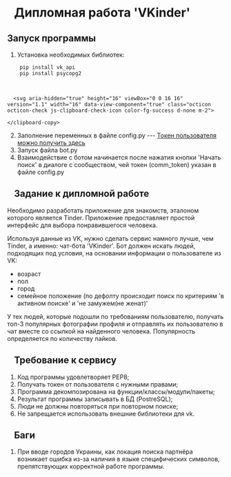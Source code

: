 <h1 tabindex="-1" dir="auto"><a id="user-content-дипломная-работа-vkinder" class="anchor" aria-hidden="true" href="#дипломная-работа-vkinder"><svg class="octicon octicon-link" viewBox="0 0 16 16" version="1.1" width="16" height="16" aria-hidden="true"></a>Дипломная работа 'VKinder'</h1>
<h2 tabindex="-1" dir="auto"><a id="user-content-запуск-программы" class="anchor" aria-hidden="true" href="#запуск-программы"></a>Запуск программы</h2>
<ol dir="auto">
<li>Установка необходимых библиотек:</li>
</ol>
<div class="snippet-clipboard-content notranslate position-relative overflow-auto"><pre class="notranslate"><code>    pip install vk_api
    pip install psycopg2
</code></pre><div class="zeroclipboard-container position-absolute right-0 top-0">
    <clipboard-copy aria-label="Copy" class="ClipboardButton btn js-clipboard-copy m-2 p-0 tooltipped-no-delay" data-copy-feedback="Copied!" data-tooltip-direction="w" value="    pip install vk_api
    pip install psycopg2" tabindex="0" role="button">
      <svg aria-hidden="true" height="16" viewBox="0 0 16 16" version="1.1" width="16" data-view-component="true" class="octicon octicon-copy js-clipboard-copy-icon m-2">
   
      <svg aria-hidden="true" height="16" viewBox="0 0 16 16" version="1.1" width="16" data-view-component="true" class="octicon octicon-check js-clipboard-check-icon color-fg-success d-none m-2">
   
    </clipboard-copy>
  </div></div>
  <ol start="2" dir="auto">
<li>Заполнение переменных в файле config.py --- <a href="https://vkhost.github.io/" rel="nofollow">Токен пользователя можно получить здесь</a></li>
<li>Запуск файла bot.py</li>
<li>Взаимодействие с ботом начинается после нажатия кнопки 'Начать поиск' в диалоге с сообществом, чей токен (сomm_token) указан в файле config.py</li>
</ol>
<h2 tabindex="-1" dir="auto"><a id="user-content-задание-к-дипломной-работе" class="anchor" aria-hidden="true" href="#задание-к-дипломной-работе"><svg class="octicon octicon-link" viewBox="0 0 16 16" version="1.1" width="16" height="16" aria-hidden="true"></a>Задание к дипломной работе</h2>
<p dir="auto">Необходимо разработать приложение для знакомств, эталоном которого является Tinder. Приложение предоставляет простой интерфейс для выбора понравившегося человека.</p>
<p dir="auto">Используя данные из VK, нужно сделать сервис намного лучше, чем Tinder, а именно: чат-бота 'VKinder'. Бот должен искать людей, подходящих под условия, на основании информации о пользователе из VK:</p>
<ul dir="auto">
<li>возраст</li>
<li>пол</li>
<li>город</li>
<li>семейное положение (по дефолту происходит поиск по критериям 'в активном поиске' и 'не замужем(не женат)'</li>
</ul>
<p dir="auto">У тех людей, которые подошли по требованиям пользователю, получать топ-3 популярных фотографии профиля и отправлять их пользователю в чат вместе со ссылкой на найденного человека.
Популярность определяется по количеству лайков.</p>
<h2 tabindex="-1" dir="auto"><a id="user-content-требование-к-сервису" class="anchor" aria-hidden="true" href="#требование-к-сервису"><svg class="octicon octicon-link" viewBox="0 0 16 16" version="1.1" width="16" height="16" aria-hidden="true"></a>Требование к сервису</h2>
<ol dir="auto">
<li>Код программы удовлетворяет PEP8;</li>
<li>Получать токен от пользователя с нужными правами;</li>
<li>Программа декомпозирована на функции/классы/модули/пакеты;</li>
<li>Результат программы записывать в БД (PostreSQL);</li>
<li>Люди не должны повторяться при повторном поиске;</li>
<li>Не запрещается использовать внешние библиотеки для vk.</li>
</ol>
<h2 tabindex="-1" dir="auto"><a id="user-content-баги" class="anchor" aria-hidden="true" href="#баги"><svg class="octicon octicon-link" viewBox="0 0 16 16" version="1.1" width="16" height="16" aria-hidden="true"></a>Баги</h2>
<ol dir="auto">
<li>При вводе городов Украины, как локация поиска партнёра возникает ошибка из-за наличия в языке специфических символов, препятствующих корректной работе программы.</li>
</ol>
